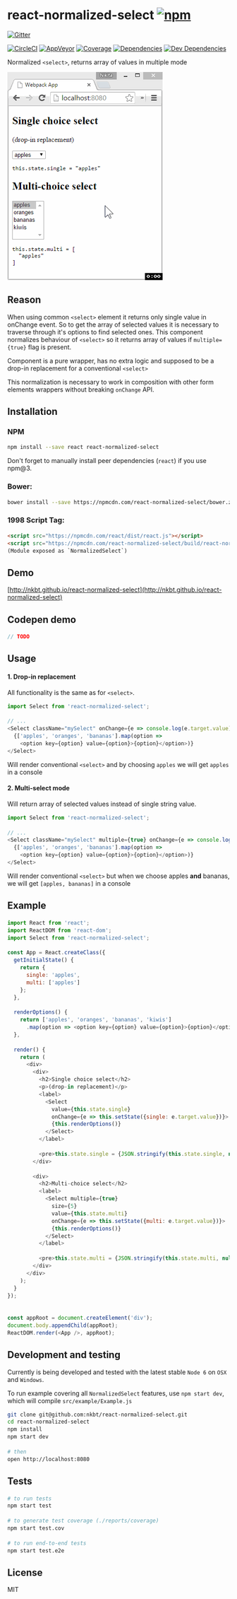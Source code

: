 # react-normalized-select [![npm](https://img.shields.io/npm/v/react-normalized-select.svg?style=flat-square)](https://www.npmjs.com/package/react-normalized-select)

[![Gitter](https://img.shields.io/gitter/room/nkbt/help.svg?style=flat-square)](https://gitter.im/nkbt/help)

[![CircleCI](https://img.shields.io/circleci/project/nkbt/react-normalized-select.svg?style=flat-square&label=nix-build)](https://circleci.com/gh/nkbt/react-normalized-select)
[![AppVeyor](https://img.shields.io/appveyor/ci/nkbt/react-normalized-select.svg?style=flat-square&label=win-build)](https://ci.appveyor.com/project/nkbt/react-normalized-select)
[![Coverage](https://img.shields.io/codecov/c/github/nkbt/react-normalized-select.svg?style=flat-square)](https://codecov.io/github/nkbt/react-normalized-select?branch=master)
[![Dependencies](https://img.shields.io/david/nkbt/react-normalized-select.svg?style=flat-square)](https://david-dm.org/nkbt/react-normalized-select)
[![Dev Dependencies](https://img.shields.io/david/dev/nkbt/react-normalized-select.svg?style=flat-square)](https://david-dm.org/nkbt/react-normalized-select#info=devDependencies)

Normalized `<select>`, returns array of values in multiple mode

![React Normalized Select](src/example/react-normalized-select.gif)

## Reason

When using common `<select>` element it returns only single value in onChange event. So to get the array of selected values it is necessary to traverse through it's options to find selected ones. This component normalizes behaviour of `<select>` so it returns array of values if `multiple={true}` flag is present.

Component is a pure wrapper, has no extra logic and supposed to be a drop-in replacement for a conventional `<select>`

This normalization is necessary to work in composition with other form elements wrappers without breaking `onChange` API.


## Installation

### NPM
```sh
npm install --save react react-normalized-select
```

Don't forget to manually install peer dependencies (`react`) if you use npm@3.


### Bower:
```sh
bower install --save https://npmcdn.com/react-normalized-select/bower.zip
```


### 1998 Script Tag:
```html
<script src="https://npmcdn.com/react/dist/react.js"></script>
<script src="https://npmcdn.com/react-normalized-select/build/react-normalized-select.js"></script>
(Module exposed as `NormalizedSelect`)
```


## Demo

[http://nkbt.github.io/react-normalized-select](http://nkbt.github.io/react-normalized-select)

## Codepen demo

```js
// TODO
```

## Usage

#### 1. Drop-in replacement

All functionality is the same as for `<select>`.

```js
import Select from 'react-normalized-select';

// ...
<Select className="mySelect" onChange={e => console.log(e.target.value)}>
  {['apples', 'oranges', 'bananas'].map(option =>
    <option key={option} value={option}>{option}</option>)}
</Select>
```

Will render conventional `<select>` and by choosing `apples` we will get `apples` in a console

#### 2. Multi-select mode

Will return array of selected values instead of single string value.

```js
import Select from 'react-normalized-select';

// ...
<Select className="mySelect" multiple={true} onChange={e => console.log(e.target.value)}>
  {['apples', 'oranges', 'bananas'].map(option =>
    <option key={option} value={option}>{option}</option>)}
</Select>
```

Will render conventional `<select>` but when we choose apples **and** bananas, we will get `[apples, bananas]` in a console

## Example

```js
import React from 'react';
import ReactDOM from 'react-dom';
import Select from 'react-normalized-select';

const App = React.createClass({
  getInitialState() {
    return {
      single: 'apples',
      multi: ['apples']
    };
  },

  renderOptions() {
    return ['apples', 'oranges', 'bananas', 'kiwis']
      .map(option => <option key={option} value={option}>{option}</option>);
  },

  render() {
    return (
      <div>
        <div>
          <h2>Single choice select</h2>
          <p>(drop-in replacement)</p>
          <label>
            <Select
              value={this.state.single}
              onChange={e => this.setState({single: e.target.value})}>
              {this.renderOptions()}
            </Select>
          </label>

          <pre>this.state.single = {JSON.stringify(this.state.single, null, '  ')}</pre>
        </div>

        <div>
          <h2>Multi-choice select</h2>
          <label>
            <Select multiple={true}
              size={5}
              value={this.state.multi}
              onChange={e => this.setState({multi: e.target.value})}>
              {this.renderOptions()}
            </Select>
          </label>

          <pre>this.state.multi = {JSON.stringify(this.state.multi, null, '  ')}</pre>
        </div>
      </div>
    );
  }
});


const appRoot = document.createElement('div');
document.body.appendChild(appRoot);
ReactDOM.render(<App />, appRoot);
```

## Development and testing

Currently is being developed and tested with the latest stable `Node 6` on `OSX` and `Windows`.

To run example covering all `NormalizedSelect` features, use `npm start dev`, which will compile `src/example/Example.js`

```bash
git clone git@github.com:nkbt/react-normalized-select.git
cd react-normalized-select
npm install
npm start dev

# then
open http://localhost:8080
```

## Tests

```bash
# to run tests
npm start test

# to generate test coverage (./reports/coverage)
npm start test.cov

# to run end-to-end tests
npm start test.e2e
```

## License

MIT
